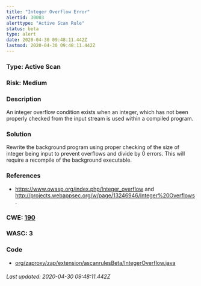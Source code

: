```yaml
---
title: "Integer Overflow Error"
alertid: 30003
alerttype: "Active Scan Rule"
status: beta
type: alert
date: 2020-04-30 09:48:11.442Z
lastmod: 2020-04-30 09:48:11.442Z
---
```

### Type: Active Scan

### Risk: Medium

### Description

An integer overflow condition exists when an integer, which has not been properly checked from the input stream is used within a compiled program. 

### Solution

Rewrite the background program using proper checking of the size of integer being input to prevent overflows and divide by 0 errors.  This will require a recompile of the background executable.

### References

* https://www.owasp.org/index.php/Integer_overflow and http://projects.webappsec.org/w/page/13246946/Integer%20Overflows.

### CWE: [190](https://cwe.mitre.org/data/definitions/190.html)

### WASC:  3

### Code

 * [org/zaproxy/zap/extension/ascanrulesBeta/IntegerOverflow.java](https://github.com/zaproxy/zap-extensions/blob/master/addOns/ascanrulesBeta/src/main/java/org/zaproxy/zap/extension/ascanrulesBeta/IntegerOverflow.java)

###### Last updated: 2020-04-30 09:48:11.442Z
